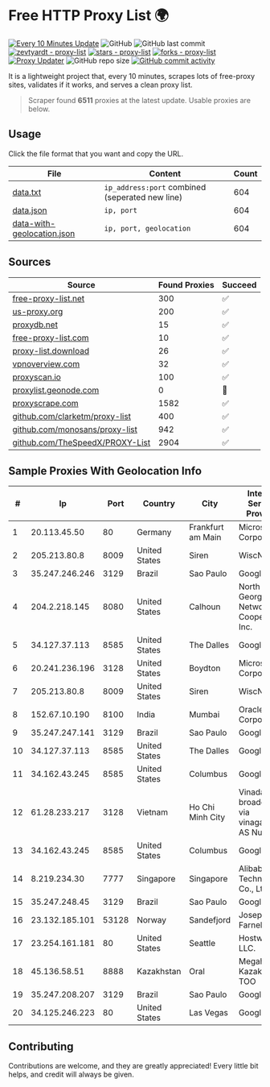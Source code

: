 
# Free HTTP Proxy List 🌍

[![Every 10 Minutes Update](https://github.com/mertguvencli/http-proxy-list/actions/workflows/main.yml/badge.svg?branch=main)](https://github.com/mertguvencli/http-proxy-list/actions/workflows/main.yml)
![GitHub](https://img.shields.io/github/license/mertguvencli/http-proxy-list)
![GitHub last commit](https://img.shields.io/github/last-commit/mertguvencli/http-proxy-list)
[![zevtyardt - proxy-list](https://img.shields.io/static/v1?label=zevtyardt&message=proxy-list&color=blue&logo=github)](https://github.com/zevtyardt/proxy-list "Go to GitHub repo")
[![stars - proxy-list](https://img.shields.io/github/stars/zevtyardt/proxy-list?style=social)](https://github.com/zevtyardt/proxy-list)
[![forks - proxy-list](https://img.shields.io/github/forks/zevtyardt/proxy-list?style=social)](https://github.com/zevtyardt/proxy-list)
[![Proxy Updater](https://github.com/zevtyardt/proxy-list/workflows/Proxy%20Updater/badge.svg)](https://github.com/zevtyardt/proxy-list/actions?query=workflow:"Proxy+Updater")
![GitHub repo size](https://img.shields.io/github/repo-size/zevtyardt/proxy-list)
[![GitHub commit activity](https://img.shields.io/github/commit-activity/m/zevtyardt/proxy-list?logo=commits)](https://github.com/zevtyardt/proxy-list/commits/main)

It is a lightweight project that, every 10 minutes, scrapes lots of free-proxy sites, validates if it works, and serves a clean proxy list.

> Scraper found **6511** proxies at the latest update. Usable proxies are below.

## Usage

Click the file format that you want and copy the URL.

|File|Content|Count|
|----|-------|-----|
|[data.txt](https://raw.githubusercontent.com/mertguvencli/http-proxy-list/main/proxy-list/data.txt)|`ip_address:port` combined (seperated new line)|604|
|[data.json](https://raw.githubusercontent.com/mertguvencli/http-proxy-list/main/proxy-list/data.json)|`ip, port`|604|
|[data-with-geolocation.json](https://raw.githubusercontent.com/mertguvencli/http-proxy-list/main/proxy-list/data-with-geolocation.json)|`ip, port, geolocation`|604|

## Sources

|Source|Found Proxies|Succeed|
|------|-------------|-------|
|[free-proxy-list.net](https://free-proxy-list.net)|300|✅|
|[us-proxy.org](https://www.us-proxy.org)|200|✅|
|[proxydb.net](http://proxydb.net)|15|✅|
|[free-proxy-list.com](https://free-proxy-list.com/?page=&port=&type%5B%5D=http&type%5B%5D=https&up_time=0&search=Search)|10|✅|
|[proxy-list.download](https://www.proxy-list.download/HTTP)|26|✅|
|[vpnoverview.com](https://vpnoverview.com/privacy/anonymous-browsing/free-proxy-servers)|32|✅|
|[proxyscan.io](https://www.proxyscan.io)|100|✅|
|[proxylist.geonode.com](https://proxylist.geonode.com/api/proxy-list?limit=300&page=1&sort_by=lastChecked&sort_type=desc&protocols=http,https)|0|🚫|
|[proxyscrape.com](https://api.proxyscrape.com/v2/?request=displayproxies&protocol=http&timeout=10000&country=all&ssl=all&anonymity=all)|1582|✅|
|[github.com/clarketm/proxy-list](https://raw.githubusercontent.com/clarketm/proxy-list/master/proxy-list-raw.txt)|400|✅|
|[github.com/monosans/proxy-list](https://raw.githubusercontent.com/monosans/proxy-list/main/proxies/http.txt)|942|✅|
|[github.com/TheSpeedX/PROXY-List](https://raw.githubusercontent.com/TheSpeedX/PROXY-List/master/http.txt)|2904|✅|


## Sample Proxies With Geolocation Info

|#|Ip|Port|Country|City|Internet Service Provider|
|-|--|----|-------|----|-------------------------|
|1|20.113.45.50|80|Germany|Frankfurt am Main|Microsoft Corporation|
|2|205.213.80.8|8009|United States|Siren|WiscNet|
|3|35.247.246.246|3129|Brazil|Sao Paulo|Google LLC|
|4|204.2.218.145|8080|United States|Calhoun|North Georgia Network Cooperative, Inc.|
|5|34.127.37.113|8585|United States|The Dalles|Google LLC|
|6|20.241.236.196|3128|United States|Boydton|Microsoft Corporation|
|7|205.213.80.8|8009|United States|Siren|WiscNet|
|8|152.67.10.190|8100|India|Mumbai|Oracle Corporation|
|9|35.247.247.141|3129|Brazil|Sao Paulo|Google LLC|
|10|34.127.37.113|8585|United States|The Dalles|Google LLC|
|11|34.162.43.245|8585|United States|Columbus|Google LLC|
|12|61.28.233.217|3128|Vietnam|Ho Chi Minh City|Vinadata broadcast via vinagame AS Number|
|13|34.162.43.245|8585|United States|Columbus|Google LLC|
|14|8.219.234.30|7777|Singapore|Singapore|Alibaba (US) Technology Co., Ltd.|
|15|35.247.248.45|3129|Brazil|Sao Paulo|Google LLC|
|16|23.132.185.101|53128|Norway|Sandefjord|Joseph Farnell|
|17|23.254.161.181|80|United States|Seattle|Hostwinds LLC.|
|18|45.136.58.51|8888|Kazakhstan|Oral|Megahost Kazakhstan TOO|
|19|35.247.208.207|3129|Brazil|Sao Paulo|Google LLC|
|20|34.125.246.223|80|United States|Las Vegas|Google LLC|



## Contributing

Contributions are welcome, and they are greatly appreciated! Every
little bit helps, and credit will always be given.

